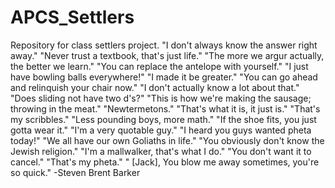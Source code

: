 # APCS_Settlers
Repository for class settlers project.
"I don't always know the answer right away."
"Never trust a textbook, that's just life."
"The more we argur actually, the better we learn."
"You can replace the antelope with yourself."
"I just have bowling balls everywhere!"
"I made it be greater."
"You can go ahead and relinquish your chair now."
"I don't actually know a lot about that."
"Does sliding not have two d's?"
"This is how we're making the sausage; throwing in the meat."
"Newtermetons."
"That's what it is, it just is."
"That's my scribbles."
"Less pounding boys, more math."
"If the shoe fits, you just gotta wear it."
"I'm a very quotable guy."
"I heard you guys wanted pheta today!"
"We all have our own Goliaths in life."
"You obviously don't know the Jewish religion."
"I'm a mallwalker, that's what I do."
"You don't want it to cancel."
"That's my pheta."
" [Jack], You blow me away sometimes, you're so quick."
                                                                       -Steven Brent Barker

